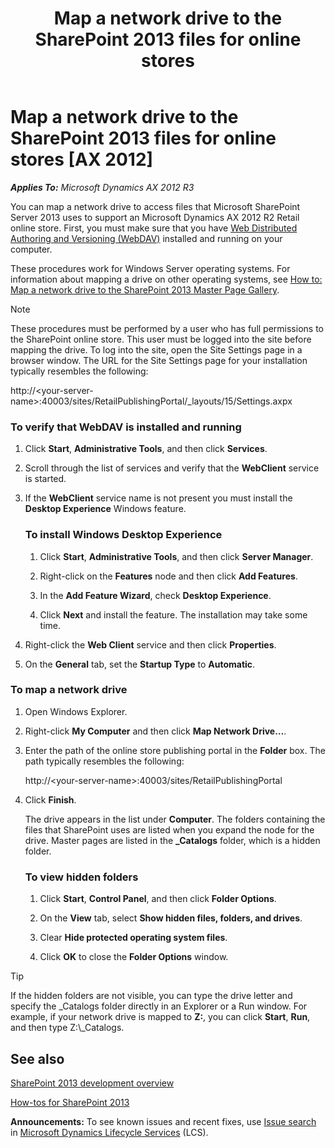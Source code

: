 ﻿---
title: Map a network drive to the SharePoint 2013 files for online stores
TOCTitle: Map a network drive to the SharePoint 2013 files for online stores
ms:assetid: 9c9a0a16-3545-4cdb-912b-ab8818d8a231
ms:mtpsurl: https://technet.microsoft.com/en-us/library/Dn151472(v=AX.60)
ms:contentKeyID: 53098976
ms.date: 05/18/2015
mtps_version: v=AX.60
---

# Map a network drive to the SharePoint 2013 files for online stores [AX 2012]


_**Applies To:** Microsoft Dynamics AX 2012 R3_

You can map a network drive to access files that Microsoft SharePoint Server 2013 uses to support an Microsoft Dynamics AX 2012 R2 Retail online store. First, you must make sure that you have [Web Distributed Authoring and Versioning (WebDAV)](http://go.microsoft.com/fwlink/?linkid=324007&clcid=0x409) installed and running on your computer.

These procedures work for Windows Server operating systems. For information about mapping a drive on other operating systems, see [How to: Map a network drive to the SharePoint 2013 Master Page Gallery](http://msdn.microsoft.com/en-us/library/jj733519.aspx).


> [!NOTE]
> <P>These procedures must be performed by a user who has full permissions to the SharePoint online store. This user must be logged into the site before mapping the drive. To log into the site, open the Site Settings page in a browser window. The URL for the Site Settings page for your installation typically resembles the following:</P>
> <P>http://&lt;your-server-name&gt;:40003/sites/RetailPublishingPortal/_layouts/15/Settings.axpx</P>



### To verify that WebDAV is installed and running

1.  Click **Start**, **Administrative Tools**, and then click **Services**.

2.  Scroll through the list of services and verify that the **WebClient** service is started.

3.  If the **WebClient** service name is not present you must install the **Desktop Experience** Windows feature.
    
    ### To install Windows Desktop Experience
    
    1.  Click **Start**, **Administrative Tools**, and then click **Server Manager**.
    
    2.  Right-click on the **Features** node and then click **Add Features**.
    
    3.  In the **Add Feature Wizard**, check **Desktop Experience**.
    
    4.  Click **Next** and install the feature. The installation may take some time.

4.  Right-click the **Web Client** service and then click **Properties**.

5.  On the **General** tab, set the **Startup Type** to **Automatic**.

### To map a network drive

1.  Open Windows Explorer.

2.  Right-click **My Computer** and then click **Map Network Drive…**.

3.  Enter the path of the online store publishing portal in the **Folder** box. The path typically resembles the following:
    
    http://\<your-server-name\>:40003/sites/RetailPublishingPortal

4.  Click **Finish**.
    
    The drive appears in the list under **Computer**. The folders containing the files that SharePoint uses are listed when you expand the node for the drive. Master pages are listed in the **\_Catalogs** folder, which is a hidden folder.
    
    ### To view hidden folders
    
    1.  Click **Start**, **Control Panel**, and then click **Folder Options**.
    
    2.  On the **View** tab, select **Show hidden files, folders, and drives**.
    
    3.  Clear **Hide protected operating system files**.
    
    4.  Click **OK** to close the **Folder Options** window.


> [!TIP]
> <P>If the hidden folders are not visible, you can type the drive letter and specify the _Catalogs folder directly in an Explorer or a Run window. For example, if your network drive is mapped to <STRONG>Z:</STRONG>, you can click <STRONG>Start</STRONG>, <STRONG>Run</STRONG>, and then type Z:\_Catalogs.</P>



## See also

[SharePoint 2013 development overview](http://msdn.microsoft.com/en-us/library/jj164084.aspx)

[How-tos for SharePoint 2013](http://msdn.microsoft.com/en-us/library/jj901636.aspx)

  
**Announcements:** To see known issues and recent fixes, use [Issue search](http://go.microsoft.com/fwlink/?linkid=389258) in [Microsoft Dynamics Lifecycle Services](http://go.microsoft.com/fwlink/?linkid=306505) (LCS).

